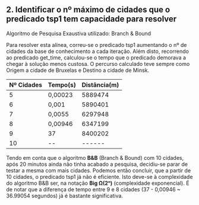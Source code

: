 ## 2. Identificar o nº máximo de cidades que o predicado tsp1 tem capacidade para resolver

Algoritmo de Pesquisa Exaustiva utilizado: Branch & Bound

Para resolver esta alínea, correu-se o predicado tsp1 aumentando o nº de cidades da base de conhecimento a cada iteração. Além disto, recorrendo ao predicado get_time, calculou-se o tempo que o predicado demorava a chegar à solução menos custosa.
O percurso calculado teve sempre como Origem a cidade de Bruxelas e Destino a cidade de Minsk.

|Nº Cidades|Tempo(s)|Distância(m)|
|----|---|-------------|
|5|0,00023|5889474|
|6|0,001|5890401|
|7|0,0055|6297948|
|8|0,00946|6347199|
|9|37|8400202|
|10|--|------|

Tendo em conta que o algoritmo **B&B** (Branch & Bound) com 10 cidades, após 20 minutos ainda não tinha acabado a pesquisa, decidiu-se parar de testar a mesma com mais cidades. Podemos então concluir, que a partir de 10 cidades, o predicado tsp1 já não é eficiente. Isto deve-se à complexidade do algoritmo B&B ser, na notação **Big Ω(2ⁿ)** (complexidade exponencial). É de notar que a diferença de tempo entre 9 e 8 cidades (37 - 0,00946 ~ 36.99054 segundos) já é bastante significativa.
